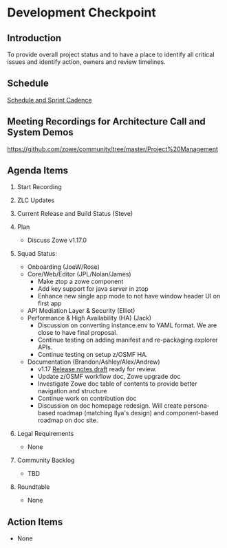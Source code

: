 # Development Checkpoint

Introduction
------------
To provide overall project status and to have a place to identify all critical issues and identify action, owners and review timelines.

Schedule
--------
[Schedule and Sprint Cadence](https://github.com/zowe/community/blob/master/Project%20Management/Schedule/Zowe%20PI%20%26%20Sprint%20Cadence.md)

Meeting Recordings for Architecture Call and System Demos
-----------------
https://github.com/zowe/community/tree/master/Project%20Management

Agenda Items
------------
1. Start Recording
2. ZLC Updates
3. Current Release and Build Status (Steve)
4. Plan
     - Discuss Zowe v1.17.0
5. Squad Status:
    - Onboarding (JoeW/Rose)
    - Core/Web/Editor (JPL/Nolan/James)
      - Make ztop a zowe component
      - Add key support for java server in ztop
      - Enhance new single app mode to not have window header UI on first app
    - API Mediation Layer & Security (Elliot)  
    - Performance & High Availability (HA) (Jack)
      - Discussion on converting instance.env to YAML format. We are close to have final proposal.
      - Continue testing on adding manifest and re-packaging explorer APIs.
      - Continue testing on setup z/OSMF HA.
    - Documentation (Brandon/Ashley/Alex/Andrew)
      - v1.17 [Release notes draft](https://github.com/zowe/docs-site/blob/docs-staging/docs/getting-started/summaryofchanges.md#version-1170-lts-november-2020) ready for review. 
      - Update z/OSMF workflow doc, Zowe upgrade doc
      - Investigate Zowe doc table of contents to provide better navigation and structure
      - Continue work on contribution doc
      - Discussion on doc homepage redesign. Will create persona-based roadmap (matching Ilya's design) and component-based roadmap on doc site. 

6. Legal Requirements
    - None

7. Community Backlog
    - TBD
8. Roundtable
    - None

Action Items
------------
- None
